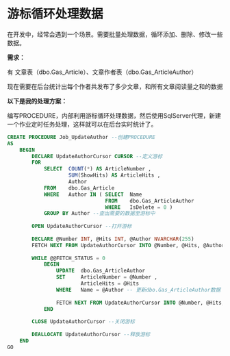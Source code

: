 # 游标循环处理数据

在开发中，经常会遇到一个场景。需要批量处理数据，循环添加、删除、修改一些数据。

**需求：**

有 文章表（dbo.Gas\_Article）、文章作者表（dbo.Gas\_ArticleAuthor）

现在需要在后台统计出每个作者共发布了多少文章，和所有文章阅读量之和的数据

**以下是我的处理方案：**

编写PROCEDURE，内部利用游标循环处理数据，然后使用SqlServer代理，新建一个作业定时任务处理，这样就可以在后台实时统计了。

```sql
CREATE PROCEDURE Job_UpdateAuthor --创建PROCEDURE
AS
    BEGIN
        DECLARE UpdateAuthorCursor CURSOR --定义游标
        FOR
            SELECT  COUNT(*) AS ArticleNumber ,
                    SUM(ShowHits) AS ArticleHits ,
                    Author
            FROM    dbo.Gas_Article
            WHERE   Author IN ( SELECT  Name
                                FROM    dbo.Gas_ArticleAuthor
                                WHERE   IsDelete = 0 )
            GROUP BY Author --查出需要的数据至游标中
    
        OPEN UpdateAuthorCursor --打开游标
        
        DECLARE @Number INT, @Hits INT, @Author NVARCHAR(255)
        FETCH NEXT FROM UpdateAuthorCursor INTO @Number, @Hits, @Author --读取第一行数据，赋值给变量
                
        WHILE @@FETCH_STATUS = 0
            BEGIN
                UPDATE  dbo.Gas_ArticleAuthor
                SET     ArticleNumber = @Number ,
                        ArticleHits = @Hits
                WHERE   Name = @Author -- 更新dbo.Gas_ArticleAuthor数据
                    
                FETCH NEXT FROM UpdateAuthorCursor INTO @Number, @Hits, @Author --读取下一行数据
            END
            
        CLOSE UpdateAuthorCursor --关闭游标
        
        DEALLOCATE UpdateAuthorCursor --释放游标
    END
GO
```

